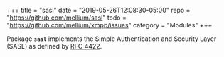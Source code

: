 +++
title    = "sasl"
date     = "2019-05-26T12:08:30-05:00"
repo     = "https://github.com/mellium/sasl"
todo     = "https://github.com/mellium/xmpp/issues"
category = "Modules"
+++

Package **`sasl`** implements the Simple Authentication and Security Layer
(SASL) as defined by [RFC 4422].

[RFC 4422]: http://tools.ietf.org/html/rfc4422
